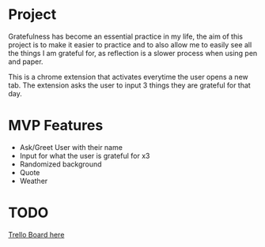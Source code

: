 # Project

Gratefulness has become an essential practice in my life, the aim of this project is to make it easier to practice and to also allow me to easily see all the things I am grateful for, as reflection is a slower process when using pen and paper. 

This is a chrome extension that activates everytime the user opens a new tab. The extension asks the user to input 3 things they are grateful for that day. 

# MVP Features

* Ask/Greet User with their name 
* Input for what the user is grateful for x3
* Randomized background 
* Quote
* Weather

# TODO

[Trello Board here](https://trello.com/b/3L1Vs3iK/garachu)